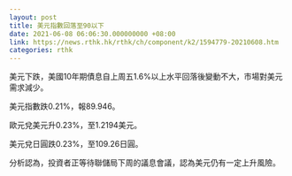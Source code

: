 ```yaml
---
layout: post
title: 美元指數回落至90以下
date: 2021-06-08 06:06:30.000000000 +08:00
link: https://news.rthk.hk/rthk/ch/component/k2/1594779-20210608.htm
categories: rthk
---
```


美元下跌，美國10年期債息自上周五1.6%以上水平回落後變動不大，市場對美元需求減少。

美元指數跌0.21%，報89.946。

歐元兌美元升0.23%，至1.2194美元。

美元兌日圓跌0.23%，至109.26日圓。

分析認為，投資者正等待聯儲局下周的議息會議，認為美元仍有一定上升風險。

